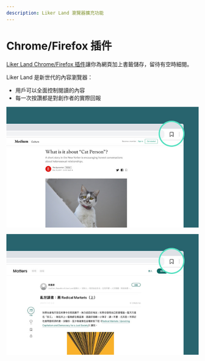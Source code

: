 ```yaml
---
description: Liker Land 瀏覽器擴充功能
---
```


# Chrome/Firefox 插件

[Liker Land Chrome/Firefox 插件](https://chrome.google.com/webstore/detail/liker-land/cjjcemdmkddjbofomfgjedpiifpgkjhe)讓你為網頁加上書籤儲存，留待有空時細閱。

Liker Land 是新世代的內容瀏覽器：

* 用戶可以全面控制閱讀的內容
* 每一次按讚都是對創作者的實際回報

![](../../.gitbook/assets/liker-land-firefox-1.jpg)

![](../../.gitbook/assets/liker-land-firefox-2.jpg)

